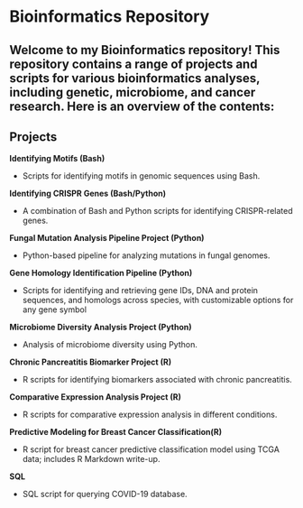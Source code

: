 # Bioinformatics Repository
## Welcome to my Bioinformatics repository! This repository contains a range of projects and scripts for various bioinformatics analyses, including genetic, microbiome, and cancer research. Here is an overview of the contents:

## **Projects**
**Identifying Motifs (Bash)**
 * Scripts for identifying motifs in genomic sequences using Bash.

**Identifying CRISPR Genes (Bash/Python)**
 * A combination of Bash and Python scripts for identifying CRISPR-related genes.

**Fungal Mutation Analysis Pipeline Project (Python)**
 * Python-based pipeline for analyzing mutations in fungal genomes.

**Gene Homology Identification Pipeline (Python)** 
 * Scripts for identifying and retrieving gene IDs, DNA and protein sequences, and homologs across species, with customizable options for any gene symbol

**Microbiome Diversity Analysis Project (Python)**
 * Analysis of microbiome diversity using Python.

**Chronic Pancreatitis Biomarker Project (R)**
 * R scripts for identifying biomarkers associated with chronic pancreatitis.

**Comparative Expression Analysis Project (R)**
* R scripts for comparative expression analysis in different conditions.

**Predictive Modeling for Breast Cancer Classification(R)**
 * R script for breast cancer predictive classification model using TCGA data; includes R Markdown write-up.

**SQL**
 * SQL script for querying COVID-19 database.
